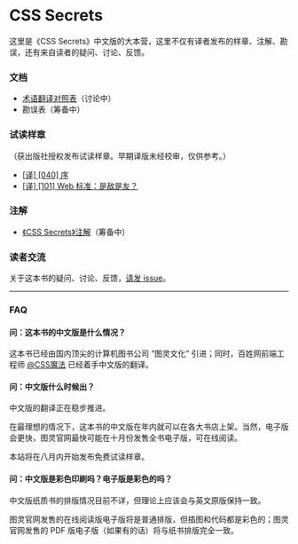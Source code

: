 # CSS Secrets

这里是《CSS Secrets》中文版的大本营，这里不仅有译者发布的样章、注解、勘误，还有来自读者的疑问、讨论、反馈。

### 文档

* [术语翻译对照表](https://github.com/cssmagic/CSS-Secrets/issues/1)（讨论中）
* 勘误表（筹备中）

### 试读样章

（获出版社授权发布试读样章。早期译版未经校审，仅供参考。）

* [[译] [040] 序](https://github.com/cssmagic/CSS-Secrets/issues/5)
* [[译] [101] Web 标准：是敌是友？](https://github.com/cssmagic/CSS-Secrets/issues/7)

### 注解

* [《CSS Secrets》注解](https://github.com/cssmagic/CSS-Secrets/tree/master/notes)（筹备中）

### 读者交流

关于这本书的疑问、讨论、反馈，[请发 issue](https://github.com/cssmagic/CSS-Secrets/issues)。

***

### FAQ

#### 问：这本书的中文版是什么情况？

这本书已经由国内顶尖的计算机图书公司 “图灵文化” 引进；同时，百姓网前端工程师 [@CSS魔法](http://weibo.com/cssmagic) 已经着手中文版的翻译。

#### 问：中文版什么时候出？

中文版的翻译正在稳步推进。

在最理想的情况下，这本书的中文版在年内就可以在各大书店上架。当然，电子版会更快，图灵官网最快可能在十月份发售全书电子版，可在线阅读。

本站将在八月内开始发布免费试读样章。

#### 问：中文版是彩色印刷吗？电子版是彩色的吗？

中文版纸质书的排版情况目前不详，但理论上应该会与英文原版保持一致。

图灵官网发售的在线阅读版电子版将是普通排版，但插图和代码都是彩色的；图灵官网发售的 PDF 版电子版（如果有的话）将与纸书排版完全一致。
